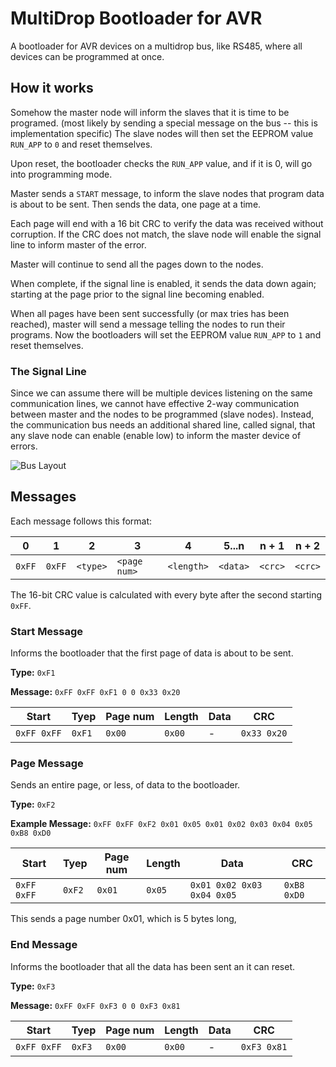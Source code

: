 # MultiDrop Bootloader for AVR

A bootloader for AVR devices on a multidrop bus, like RS485, where all devices can be programmed at once.


## How it works

Somehow the master node will inform the slaves that it is time to be programed.
(most likely by sending a special message on the bus -- this is implementation specific)
The slave nodes will then set the EEPROM value `RUN_APP` to `0` and reset themselves.

Upon reset, the bootloader checks the `RUN_APP` value, and if it is 0, will go
into programming mode.

Master sends a `START` message, to inform the slave nodes that program data is 
about to be sent. Then sends the data, one page at a time. 

Each page will end with a 16 bit CRC to verify the data was received without 
corruption. If the CRC does not match, the slave node will enable the signal
line to inform master of the error.

Master will continue to send all the pages down to the nodes. 

When complete, if the signal line is enabled, it sends the data down again; starting
at the page prior to the signal line becoming enabled.

When all pages have been sent successfully (or max tries has been reached), master
will send a message telling the nodes to run their programs. Now the bootloaders
will set the EEPROM value `RUN_APP` to `1` and reset themselves.

### The Signal Line 

Since we can assume there will be multiple devices listening on the same
communication lines, we cannot have effective 2-way communication between
master and the nodes to be programmed (slave nodes). Instead, the communication
bus needs an additional shared line, called signal, that any slave node can
enable (enable low) to inform the master device of errors.

![Bus Layout](./diagrams/bus.png)

## Messages

Each message follows this format:

|  0     |  1     |  2       |  3           |  4         |  5...n   | n + 1   | n + 2  | 
|--------|--------|----------|--------------|------------|----------|---------|--------|
| `0xFF` | `0xFF` | `<type>` | `<page num>` | `<length>` | `<data>` | `<crc>` | `<crc>`|

The 16-bit CRC value is calculated with every byte after the second starting `0xFF`.

### Start Message

Informs the bootloader that the first page of data is about to be sent.

**Type:** `0xF1`

**Message:** `0xFF 0xFF 0xF1 0 0 0x33 0x20`

| Start       | Tyep   | Page num | Length | Data | CRC         | 
|-------------|--------|----------|--------|------|-------------|
| `0xFF 0xFF` | `0xF1` | `0x00`   | `0x00` | -    | `0x33 0x20` |


### Page Message

Sends an entire page, or less, of data to the bootloader.

**Type:** `0xF2`

**Example Message:** `0xFF 0xFF 0xF2 0x01 0x05 0x01 0x02 0x03 0x04 0x05 0xB8 0xD0`

| Start       | Tyep   | Page num | Length | Data                       | CRC         | 
|-------------|--------|----------|--------|----------------------------|-------------|
| `0xFF 0xFF` | `0xF2` | `0x01`   | `0x05` | `0x01 0x02 0x03 0x04 0x05` | `0xB8 0xD0` |

This sends a page number 0x01, which is 5 bytes long,

### End Message

Informs the bootloader that all the data has been sent an it can reset.

**Type:** `0xF3`

**Message:** `0xFF 0xFF 0xF3 0 0 0xF3 0x81`

| Start       | Tyep   | Page num | Length | Data | CRC         | 
|-------------|--------|----------|--------|------|-------------|
| `0xFF 0xFF` | `0xF3` | `0x00`   | `0x00` | -    | `0xF3 0x81` |

